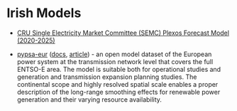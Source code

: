 # Irish Models

- [CRU Single Electricity Market Committee (SEMC) Plexos Forecast Model (2020-2025)](https://www.semcommittee.com/news-centre/sem-plexos-forecast-model-2020-2025-and-backcast-report)

- [pypsa-eur](https://github.com/PyPSA/pypsa-eur) ([docs](https://pypsa-eur.readthedocs.io/en/latest/), [article](https://arxiv.org/abs/1806.01613)) - an open model dataset of the European power system at the transmission network level that covers the full ENTSO-E area. The model is suitable both for operational studies and generation and transmission expansion planning studies. The continental scope and highly resolved spatial scale enables a proper description of the long-range smoothing effects for renewable power generation and their varying resource availability. 